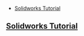 - [Solidworks Tutorial](#solidworks-tutorial)


## [Solidworks Tutorial](https://youtu.be/CiBwrjUeB8U)
